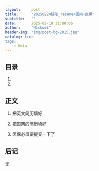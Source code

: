 ```yaml
---
layout:     post
title:      "20250224随笔_resume+国网+医保"
subtitle:   ""
date:       2025-02-19 21:00:06
author:     "Nickwei"
header-img: "img/post-bg-2015.jpg"
catalog: true
tags:
    - Meta
---
```


## 目录


1. 

2. 




## 正文

1. 把英文简历填好

1. 把国网的简历填好

1. 医保必须要提交一下了






## 后记

无



